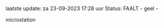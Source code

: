 laatste update: 
za 23-09-2023 17:28   uur 
Status: FAALT - geel - 
<div class="service Y">microstation</div>
